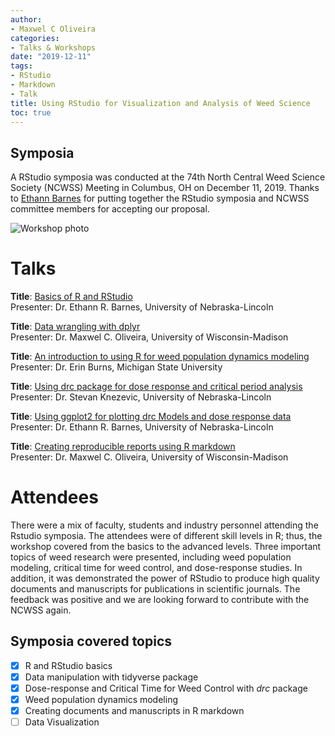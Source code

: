 ```yaml
---
author:
- Maxwel C Oliveira
categories:
- Talks & Workshops
date: "2019-12-11"
tags:
- RStudio
- Markdown
- Talk
title: Using RStudio for Visualization and Analysis of Weed Science 
toc: true
---
```




## Symposia

A RStudio symposia was conducted at the 74th North Central Weed Science Society (NCWSS) Meeting in Columbus, OH on December 11, 2019. Thanks to [Ethann Barnes](https://twitter.com/EthannBarnes) for putting together the RStudio symposia and NCWSS committee members for accepting our proposal. 

![Workshop photo](https://pbs.twimg.com/media/ELr2h5lWsAEQiKS?format=jpg&name=large)

# Talks

**Title**: [Basics of R and RStudio](/files/ncwss/Basics.pdf)  
Presenter: Dr. Ethann R. Barnes, University of Nebraska-Lincoln

**Title**: [Data wrangling with dplyr](/files/ncwss/Wrangling.pdf)  
Presenter: Dr. Maxwel C. Oliveira, University of Wisconsin-Madison

**Title**: [An introduction to using R for weed population dynamics modeling](/files/ncwss/NCWSS_Basic_Plant_Pop_Dyn.R.zip)  
Presenter: Dr. Erin Burns, Michigan State University

**Title**: [Using drc package for dose response and critical period analysis](/files/ncwss/Dose-response.pdf)  
Presenter: Dr. Stevan Knezevic, University of Nebraska-Lincoln

**Title**: [Using ggplot2 for plotting drc Models and dose response data](/files/ncwss/Plotting.zip)  
Presenter: Dr. Ethann R. Barnes, University of Nebraska-Lincoln

**Title**: [Creating reproducible reports using R markdown](/files/ncwss/Markdown.pdf)  
Presenter: Dr. Maxwel C. Oliveira, University of Wisconsin-Madison



# Attendees

There were a mix of faculty, students and industry personnel attending the Rstudio symposia. The attendees were of different skill levels in R; thus, the workshop covered from the basics to the advanced levels. Three important topics of weed research were presented, including weed population modeling, critical time for weed control, and dose-response studies. In addition, it was demonstrated the power of RStudio to produce high quality documents and manuscripts for publications in scientific journals. The feedback was positive and we are looking forward to contribute with the NCWSS again.

## Symposia covered topics

- [x] R and RStudio basics
- [x] Data manipulation with tidyverse package
- [x] Dose-response and Critical Time for Weed Control with *drc* package
- [x] Weed population dynamics modeling
- [x] Creating documents and manuscripts in R markdown
- [ ] Data Visualization
